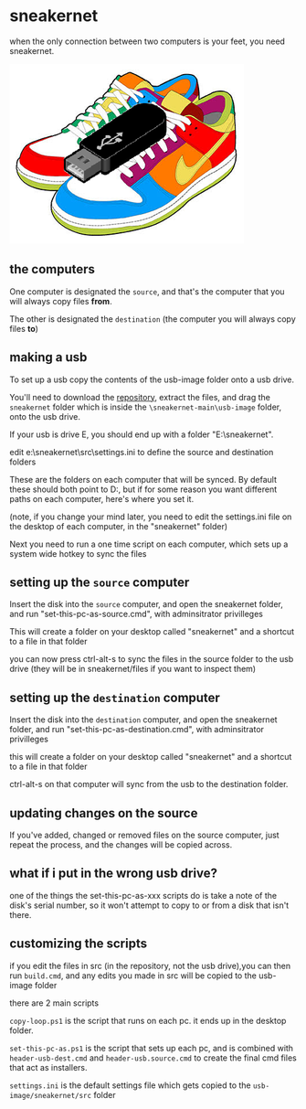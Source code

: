 sneakernet
===
when the only connection between two computers is your feet, you need sneakernet.

<img src ="sneakernet.png">

the computers 
---

One computer is designated the `source`, and that's the computer that you will always copy files **from**.

The other is designated the `destination` (the computer you will always copy files **to**)

making a usb
---

To set up a usb copy the contents of the usb-image folder onto a usb drive.

You'll need to download the [repository](https://github.com/jonathan-annett/sneakernet/archive/refs/heads/main.zip), extract the files, and drag the `sneakernet` folder which is inside the `\sneakernet-main\usb-image` folder, onto the usb drive.

If your usb is drive E, you should end up with a folder "E:\sneakernet".

edit e:\sneakernet\src\settings.ini to define the source and destination folders

These are the folders on each computer that will be synced. By default these should both point to D:\, but if for some reason you want different paths on each computer, here's where you set it.

(note, if you change your mind later, you need to edit the settings.ini file on the desktop of each computer, in the "sneakernet" folder)

Next you need to run a one time script on each computer, which sets up a system wide hotkey to sync the files

setting up the `source` computer
---

Insert the disk into the `source` computer, and open the sneakernet folder, and run "set-this-pc-as-source.cmd", with adminsitrator privilleges

This will create a folder on your desktop called "sneakernet" and a shortcut to a file in that folder
<!--
***this script will also disable autorun on insert for all usb drives for that computer.***
-->
you can now press ctrl-alt-s to sync the files in the source folder to the usb drive (they will be in sneakernet/files if you want to inspect them)

setting up the `destination` computer
---

Insert the disk into the `destination` computer, and open the sneakernet folder, and run "set-this-pc-as-destination.cmd", with adminsitrator privilleges

this will create a folder on your desktop called "sneakernet" and a shortcut to a file in that folder

<!--
***this script will also disable autorun on insert for all usb drives for that computer.***
-->
ctrl-alt-s on that computer will sync from the usb to the destination folder.

updating changes on the source 
---

If you've added, changed or removed files on the source computer, just repeat the process, and the changes will be copied across.

what if i put in the wrong usb drive?
---

one of the things the set-this-pc-as-xxx scripts do is take a note of the disk's serial number, so it won't attempt to copy to or from a disk that isn't there.

customizing the scripts
---

if you edit the files in src (in the repository, not the usb drive),you can then run `build.cmd`, and any edits you made in src will be copied to the usb-image folder

there are 2 main scripts

`copy-loop.ps1` is the script that runs on each pc. it ends up in the desktop folder.

`set-this-pc-as.ps1` is the script that sets up each pc, and is combined with `header-usb-dest.cmd` and `header-usb.source.cmd` to create the final cmd files that act as installers.

`settings.ini` is the default settings file which gets copied to the `usb-image/sneakernet/src` folder
